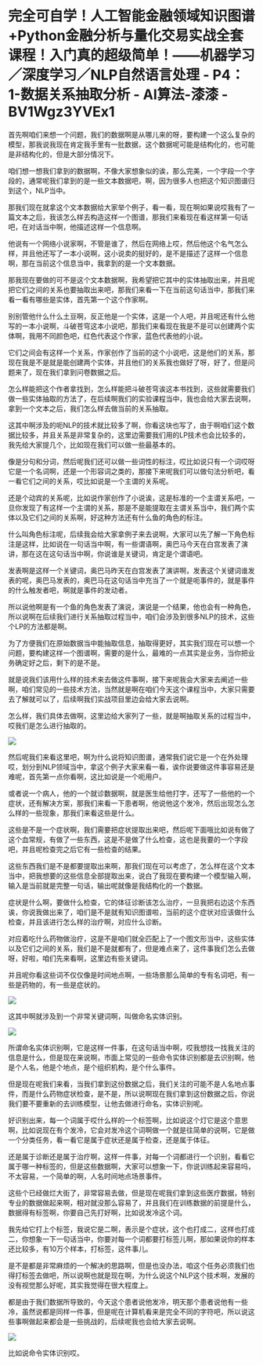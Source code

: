 # 完全可自学！人工智能金融领域知识图谱+Python金融分析与量化交易实战全套课程！入门真的超级简单！——机器学习／深度学习／NLP自然语言处理 - P4：1-数据关系抽取分析 - AI算法-漆漆 - BV1Wgz3YVEx1

首先啊咱们来想一个问题，我们的数据啊是从哪儿来的呀，要构建一个这么复杂的模型，那我说我现在肯定我手里有一批数据，这个数据呢可能是结构化的，也可能是非结构化的，但是大部分情况下。

咱们想一想我们拿到的数据啊，不像大家想象似的诶，那么完美，一个字段一个字段的，通常呢我们拿到的是一些文本数据吧，啊，因为很多人也把这个知识图谱归到这个，NLP当中。

那我们现在就拿这个文本数据给大家举个例子，看一看，现在啊如果说哎我有了一篇文本之后，我该怎么样去构造这样一个图谱，那我们来看现在看这样第一句话吧，在对话当中啊，他描述这样一个信息啊。

他说有一个网络小说家啊，不管是谁了，然后在网络上哎，然后他这个名气怎么样，并且他还写了一本小说啊，这小说卖的挺好的，是不是描述了这样一个信息啊，那在当前这个信息当中，我拿到的是一个文本数据。

那我现在要做的可不是这个文本数据啊，我希望把它其中的实体抽取出来，并且呢把它们之间的关系也要抽取出来吧，那我们来看一下在当前这句话当中，那我们来看一看有哪些是实体，首先第一个这个作家啊。

别别管他什么什么土豆啊，反正他是一个实体，这是一个人吧，并且呢还有什么他写的一本小说啊，斗破苍穹这本小说吧，那我们来看现在我是不是可以创建两个实体啊，我用不同颜色吧，红色代表这个作家，蓝色代表他的小说。

它们之间会有这样一个关系，作家创作了当前的这个小说吧，这是他们的关系，那现在我是不是就是能创建两个实体，并且他们的关系我也做好了呀，好了，但是问题来了，现在我们拿到问卷数据之后。

怎么样能把这个作者拿找到，怎么样能把斗破苍穹诶这本书找到，这些就需要我们做一些实体抽取的方法了，在后续啊我们的实验课程当中，我也会给大家去说啊，拿到一个文本之后，我们怎么样去做当前的关系抽取。

这其中啊涉及的呃NLP的技术就比较多了啊，你看这块也写了，由于啊咱们这个数据比较多，并且关系是非常复杂的，这里边需要我们用的LP技术也会比较多的，我先给大家提几个，比如现在我们可以做一些最基本的。

像是分句和分词，然后呢我们还可以做一些词性的标注，哎比如说只有一个词哎呀它是一个名词啊，还是一个形容词之类的，那接下来呢我们可以做句法分析吧，看一看它们之间的关系，哎比如说是一个主谓的关系呢。

还是个动宾的关系呢，比如说作家创作了小说诶，这是标准的一个主谓关系吧，一旦你发现了有这样一个主谓的关系，那是不是能提取在主谓关系当中，我们两个实体以及它们之间的关系啊，好这种方法还有什么鱼的角色的标注。

什么叫角色标注呢，后续我会给大家拿例子来去说啊，大家可以先了解一下角色标注是这样，比如说在一句话当中啊，有一些谓语啊，奥巴马今天在白宫发表了演讲，那在这在这句话当中啊，你说谁是关键词，肯定是个谓语吧。

发表啊是这样一个关键词，奥巴马昨天在白宫发表了演讲啊，发表这个关键词谁发表的呢，奥巴马发表的，奥巴马在这句话当中充当了一个就是呃事件的，就是事件的什么触发者吧，啊就是事件的发动者。

所以说他啊是有一个鱼的角色发表了演说，演说是一个结果，他也会有一种角色，所以说啊在后续我们进行关系抽取过程当中，咱们会涉及到很多NLP的技术，这些个LP的方法都是啊。

为了方便我们在原始数据当中能抽取信息，抽取得更好，其实我们现在可以想一个问题，要构建这样一个图谱啊，需要的是什么，最难的一点其实是业务，当你把业务确定好之后，剩下的是不是。

就是说我们该用什么样的技术来去做这件事啊，接下来呢我会大家来去阐述一些啊，咱们常见的一些技术方法，当然就是啊在咱们今天这个课程当中，大家只需要去了解就可以了，后续啊我们实战项目里边会给大家去说啊。

怎么样，我们具体去做啊，这里边给大家列了一些，就是啊抽取关系的过程当中，哎我们是怎么进行抽取的。

![](img/0410a17251d4fe5cb3b9d188af7569b8_1.png)

然后呢我们来看这里吧，啊为什么说将知识图谱，通常我们说它是一个在外处理哎，划分到NLP领域当中，拿这个例子大家来看一看，诶你说要做这件事容易还是难呢，首先第一点你看啊，这比如说是一个呃用户。

或者说一个病人，他的一个就诊数据啊，就是医生给他打字，还写了一些他的一个症状，还有解决方案，那我们来看一下患者啊，他说他这个发冷，然后出现怎么怎么样的一些现象，那我们来看这些是什么。

这些是不是一个症状啊，我们需要把症状提取出来吧，然后呢下面哦比如说有做了这个血常规，有做了一些东西，这是不是做了什么检查，这也是我要的一个字段吧，并且呢检查完之后它有一些检查的结果。

这些东西我们是不是都要提取出来啊，那我们现在可以考虑了，怎么样在这个文本当中，把我想要的这些信息全部提取出来，说白了我现在要构建一个模型输入啊，输入是当前就是完整一句话，输出呢就像是我结构化的一个数据。

症状是什么啊，要做什么检查，它的体征诊断该怎么治疗，一旦我把右边这个东西诶，你说我做出来了，咱们是不是就有知识图谱啦，当前的这个症状对应该做什么检查，并且该进行怎么样的治疗啊，对应什么诊断。

对应着吃什么药物做治疗，这是不是咱们就全匹配上了一个图文形当中，这些实体以及它们之间的关系，我们是不是就都有了，但是难点来了，这件事我们怎么去做呀，好啦，咱们先来看啊，这里边有些关键词。

并且呢你看这些词不仅仅像是时间地点啊，一些场景那么简单的专有名词吧，有一些是药物的，有一些是症状的。

![](img/0410a17251d4fe5cb3b9d188af7569b8_3.png)

这其中啊就涉及到一个非常关键词啊，叫做命名实体识别。

![](img/0410a17251d4fe5cb3b9d188af7569b8_5.png)

所谓命名实体识别啊，它是这样一件事，在这句话当中啊，哎我想找一找我关注的信息是什么，但是现在来说啊，市面上常见的一些命令实体识别都是去识别啊，他是个人名，他是个地点，是个组织机构，是个什么事件。

但是现在呢我们来看，当我们拿到这份数据之后，我们关注的可能不是人名地点事件，而是什么药物症状检查，是不是，所以说啊现在我们拿到这份数据之后，你说我们要不要重新的去训练模型，让他去做进行命名，实体识别呢。

好识别出来，每一个词属于哎什么样的一个标签啊，比如说这个灯它是这个意思啊，比如说现在有个发冷，它会对发冷这个词啊做一个就是往简单的说啊，它是做一个分类任务，看一看它是属于症状还是属于检查，还是属于体征。

还是属于诊断还是属于治疗啊，这样一件事，对每一个词都进行一个识别，看看它属于哪一种标签的，但是这些数据啊，大家可以想象一下，你说训练起来容易吗，不太容易，一个简单的啊，人名时间地点场景事件。

这些个已经做烂大街了，非常容易去做，但是现在呢我们拿到这些医疗数据，特别专业的数据做起来啊，相对就没那么容易了，并且我们在训练数据的前提是什么，数据得有标签啊，你要自己先打好啊，比如说发冷这个词。

我先给它打上个标签，我说它是二啊，表示是个症状，这个也打成二，这样也打成二，你想象一下一句话当中，你要对每一个词都要打标签儿啊，那如果说你的样本还比较多，有10万个样本，打标签，这件事儿。

是不是都是非常麻烦的一个解决的思路啊，但是也没办法，咱这个任务必须我们也得打标签去做吧，所以说啊也就是现在啊，为什么说这个NLP这个技术啊，发展的没有视觉那么好呢，其实我觉得在很大程度上。

都是由于我们数据所导致的，今天这个患者说他发冷，明天那个患者说他有一些冷，虽然说都是同样一件事，但是呢在计算机看来是完全不同的字符吧，所以说这些事啊做起来都会是一些挑战的，后续呢我也会给大家去说啊。



![](img/0410a17251d4fe5cb3b9d188af7569b8_7.png)

比如说命令实体识别哎。